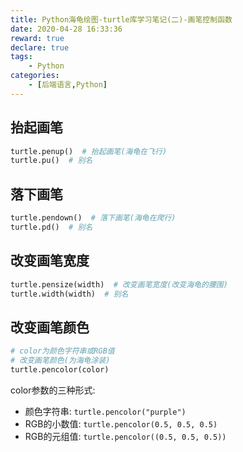 ```yaml
---
title: Python海龟绘图-turtle库学习笔记(二)-画笔控制函数
date: 2020-04-28 16:33:36
reward: true
declare: true
tags: 
	- Python
categories: 
	- [后端语言,Python]
---
```


## 抬起画笔

```python
turtle.penup()  # 抬起画笔(海龟在飞行)
turtle.pu()  # 别名
```

## 落下画笔

```python
turtle.pendown()  # 落下画笔(海龟在爬行)
turtle.pd()  # 别名
```

<!--more-->

## 改变画笔宽度

```python
turtle.pensize(width)  # 改变画笔宽度(改变海龟的腰围)
turtle.width(width)  # 别名
```

## 改变画笔颜色

```python
# color为颜色字符串或RGB值
# 改变画笔颜色(为海龟涂装)
turtle.pencolor(color)
```

color参数的三种形式:

* 颜色字符串: ``turtle.pencolor("purple")``
* RGB的小数值: ``turtle.pencolor(0.5, 0.5, 0.5)``
* RGB的元组值: ``turtle.pencolor((0.5, 0.5, 0.5))``